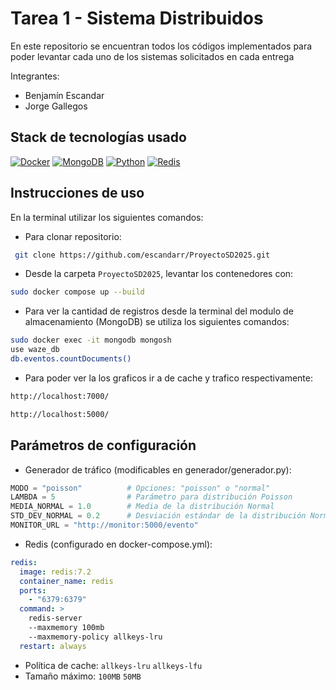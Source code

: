# Tarea 1 - Sistema Distribuidos
En este repositorio se encuentran todos los códigos implementados para poder levantar cada uno de los sistemas solicitados en cada entrega 

  Integrantes:
  * Benjamín Escandar
  * Jorge Gallegos
  ## Stack de tecnologías usado

[![Docker](https://img.shields.io/badge/Docker-2496ED?logo=docker&logoColor=white&style=flat)](https://www.docker.com/)
[![MongoDB](https://img.shields.io/badge/MongoDB-47A248?logo=mongodb&logoColor=white&style=flat)](https://www.mongodb.com/)
[![Python](https://img.shields.io/badge/Python-3776AB?logo=python&logoColor=white&style=flat)](https://www.python.org/)
[![Redis](https://img.shields.io/badge/Redis-DC382D?logo=redis&logoColor=white&style=flat)](https://redis.io/)

## Instrucciones de uso

En la terminal utilizar los siguientes comandos:

* Para clonar repositorio:
```bash
 git clone https://github.com/escandarr/ProyectoSD2025.git 
```

* Desde la carpeta `ProyectoSD2025`, levantar los contenedores con:
```bash
sudo docker compose up --build
```
* Para ver la cantidad de registros desde la terminal del modulo de almacenamiento (MongoDB) se utiliza los siguientes comandos:
```bash
sudo docker exec -it mongodb mongosh
use waze_db
db.eventos.countDocuments()
```
* Para poder ver la los graficos ir a de cache y trafico respectivamente:
```bash
http://localhost:7000/
```
```bash
http://localhost:5000/
```
## Parámetros de configuración

* Generador de tráfico (modificables en generador/generador.py):
```python
MODO = "poisson"          # Opciones: "poisson" o "normal"
LAMBDA = 5                # Parámetro para distribución Poisson
MEDIA_NORMAL = 1.0        # Media de la distribución Normal
STD_DEV_NORMAL = 0.2      # Desviación estándar de la distribución Normal
MONITOR_URL = "http://monitor:5000/evento"
```

* Redis (configurado en docker-compose.yml):
```yaml
redis:
  image: redis:7.2
  container_name: redis
  ports:
    - "6379:6379"
  command: >
    redis-server
    --maxmemory 100mb
    --maxmemory-policy allkeys-lru
  restart: always
```

- Política de cache: `allkeys-lru` `allkeys-lfu`
- Tamaño máximo: `100MB` `50MB`
